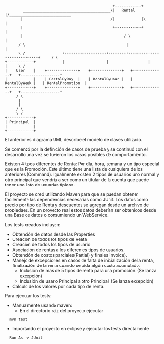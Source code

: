 ```
                                                 +------------+
        ________________________________________\|   Rental   |/____________________________
       |                                        /|            |\                            |
       |                                         +------------+                             |
       |                                              / \                                   |
      / \                                              |                                    |
      \ /                 +-------------------+--------+---------+-------------------+     / \
+------------+            |                   |                  |                   |     \ /          
|    User    |    +--------------+    +--------------+   +--------------+   +------------------+
|            |    | RentalByDay  |    | RentalByHour |   | RentalByWeek |   | RentalPromotion  |
+------------+    +--------------+    +--------------+   +--------------+   +------------------+  
     / \
      |
      |
     / \
     \ /
+------------+
| Principal  |
|            |
+------------+
```

El anterior es diagrama UML describe el modelo de clases utilizado.

Se comenzó por la definición de casos de prueba y se continuó con el desarrollo una vez se tuvieron los casos posibles de comportamiento.

Existen 4 tipos diferentes de Renta:
Por día, hora, semana y un tipo especial que es la Promoción. Este último tiene una lista de cualquiera de los anteriores (Command).
Igualmente existen 2 tipos de usuarios uno normal y otro principal que vendría a ser como un titular de la cuenta que puede tener una lista de usuarios típicos.

El proyecto se creó utilizando Maven para que se puedan obtener fácilemente las dependencias necesarias como JUnit.
Los datos como precio por tipo de Renta y descuentos se agregan desde un archivo de propiedaes. En un proyecto real estos datos deberían ser obtenidos desde una Base de datos o consumiendo un WebService.

Los tests creados incluyen:
- Obtención de datos desde las Properties
- Creación de todos los tipos de Renta
- Creación de todos los tipos de usuario
- Asociación de rentas a los diferentes tipos de usuarios.
- Obtención de costos parciales(Partial) y finales(Invoice).
- Manejo de excepciones en casos de falta de inicialización de la renta, finalización de la renta  cuando se pida algún costo acumulado.
  - Inclusión de mas de 5 tipos de renta para una promoción. (Se lanza excepción)
  - Inclusión de usario Principal a otro Principal. (Se lanza excepción)
- Cálculo de los valores por cada tipo de renta.

Para ejecutar los tests:
- Manualmente usando maven:
	- En el directorio raíz del proyecto ejecutar
```
  mvn test
```
- Importando el proyecto en eclipse y ejecutar los tests directamente
```
  Run As -> JUnit
```		
